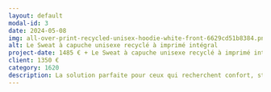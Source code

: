 ```yaml
---
layout: default
modal-id: 3
date: 2024-05-08
img: all-over-print-recycled-unisex-hoodie-white-front-6629cd51b8384.png
alt: Le Sweat à capuche unisexe recyclé à imprimé intégral
project-date: 1485 € + Le Sweat à capuche unisexe recyclé à imprimé intégral
client: 1350 €
category: 1620
description: La solution parfaite pour ceux qui recherchent confort, style et polyvalence. Fabriqué avec des matériaux recyclés de haute qualité et conçu avec un design avancé, ce sweat à capuche offre une protection légère tout en assurant un confort optimal.Que ce soit pour une activité en plein air ou une journée décontractée en ville, ce sweat à capuche répond à tous vos besoins avec élégance et praticité. Fabriqué avec soin et engagement envers le confort et l'environnement, ce sweat à capuche unisexe est un choix idéal pour ceux qui veulent allier style et durabilité. Disponible du 2XS au 6XL
---
```

